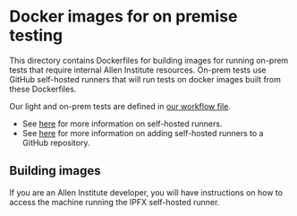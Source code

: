 # Docker images for on premise testing

This directory contains Dockerfiles for building images for running on-prem tests that require internal Allen Institute resources. On-prem tests use GitHub self-hosted runners that will run tests on docker images built from these Dockerfiles.

Our light and on-prem tests are defined in [our workflow file](../.github/workflows/github-actions-ci.yml "Link to GitHub Actions workflow for light and on-prem tests").

- See [here](https://docs.github.com/en/actions/hosting-your-own-runners/about-self-hosted-runners) for more information on self-hosted runners.
- See [here](https://docs.github.com/en/actions/hosting-your-own-runners/adding-self-hosted-runners) for more information on adding self-hosted runners to a GitHub repository.

## Building images

If you are an Allen Institute developer, you will have instructions on how to access the machine running the
IPFX self-hosted runner.
